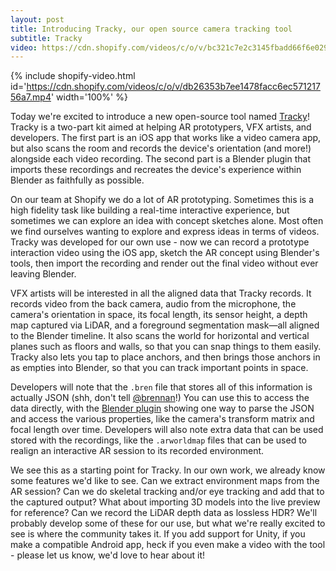 ```yaml
---
layout: post
title: Introducing Tracky, our open source camera tracking tool
subtitle: Tracky
video: https://cdn.shopify.com/videos/c/o/v/bc321c7e2c3145fbadd66f6e029aad03.mp4
---
```


{% include shopify-video.html id='https://cdn.shopify.com/videos/c/o/v/db26353b7ee1478facc6ec57121756a7.mp4' width='100%' %}

Today we're excited to introduce a new open-source tool named [Tracky](https://github.com/Shopify/tracky)! Tracky is a two-part kit aimed at helping AR prototypers, VFX artists, and developers. The first part is an iOS app that works like a video camera app, but also scans the room and records the device's orientation (and more!) alongside each video recording. The second part is a Blender plugin that imports these recordings and recreates the device's experience within Blender as faithfully as possible.

On our team at Shopify we do a lot of AR prototyping. Sometimes this is a high fidelity task like building a real-time interactive experience, but sometimes we can explore an idea with concept sketches alone. Most often we find ourselves wanting to explore and express ideas in terms of videos. Tracky was developed for our own use - now we can record a prototype interaction video using the iOS app, sketch the AR concept using Blender's tools, then import the recording and render out the final video without ever leaving Blender.

VFX artists will be interested in all the aligned data that Tracky records. It records video from the back camera, audio from the microphone, the camera's orientation in space, its focal length, its sensor height, a depth map captured via LiDAR, and a foreground segmentation mask—all aligned to the Blender timeline. It also scans the world for horizontal and vertical planes such as floors and walls, so that you can snap things to them easily. Tracky also lets you tap to place anchors, and then brings those anchors in as empties into Blender, so that you can track important points in space.

Developers will note that the `.bren` file that stores all of this information is actually JSON (shh, don't tell [@brennan](https://twitter.com/letkma)!) You can use this to access the data directly, with the [Blender plugin](https://github.com/Shopify/tracky/blob/main/BlenderPlugin/bren_importer.py) showing one way to parse the JSON and access the various properties, like the camera's transform matrix and focal length over time. Developers will also note extra data that can be used stored with the recordings, like the `.arworldmap` files that can be used to realign an interactive AR session to its recorded environment.

We see this as a starting point for Tracky. In our own work, we already know some features we'd like to see. Can we extract environment maps from the AR session? Can we do skeletal tracking and/or eye tracking and add that to the captured output? What about importing 3D models into the live preview for reference? Can we record the LiDAR depth data as lossless HDR? We'll probably develop some of these for our use, but what we're really excited to see is where the community takes it. If you add support for Unity, if you make a compatible Android app, heck if you even make a video with the tool - please let us know, we'd love to hear about it!